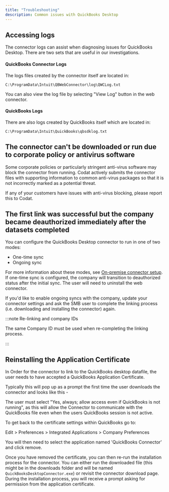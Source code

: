```yaml
---
title: "Troubleshooting"
description: Common issues with QuickBooks Desktop
---
```


## Accessing logs

The connector logs can assist when diagnosing issues for QuickBooks Desktop. There are two sets that are useful in our investigations.

#### QuickBooks Connector Logs

The logs files created by the connector itself are located in:

```C:\ProgramData\Intuit\QBWebConnector\log\QWCLog.txt```

You can also view the log file by selecting "View Log" button in the web connector.

#### QuickBooks Logs

There are also logs created by QuickBooks itself which are located in:

```C:\ProgramData\Intuit\QuickBooks\qbsdklog.txt```

## The connector can't be downloaded or run due to corporate policy or antivirus software

Some corporate policies or particularly stringent anti-virus software may block the connector from running. Codat actively submits the connector files with supporting information to common anti-virus packages so that it is not incorrectly marked as a potential threat.

If any of your customers have issues with anti-virus blocking, please report this to Codat.

## The first link was successful but the company became deauthorized immediately after the datasets completed

You can configure the QuickBooks Desktop connector to run in one of two modes:

- One-time sync
- Ongoing sync

For more information about these modes, see [On-premise connector setup](/integrations/accounting/offline-connectors). If one-time sync is configured, the company will transition to deauthorized status after the initial sync. The user will need to uninstall the web connector.

If you'd like to enable ongoing syncs with the company, update your connector settings and ask the SMB user to complete the linking process (i.e. downloading and installing the connector) again.

:::note Re-linking and company IDs

The same Company ID must be used when re-completing the linking process.

:::

## Reinstalling the Application Certificate

In Order for the connector to link to the QuickBooks desktop datafile, the user needs to have accepted a QuickBooks Application Certificate.

Typically this will pop up as a prompt the first time the user downloads the connector and looks like this -

The user must select "Yes, always; allow access even if QuickBooks is not running", as this will allow the Connector to communicate with the QuickBooks file even when the users QuickBooks session is not active.

To get back to the certificate settings within QuickBooks go to:

Edit > Preferences > Integrated Applications > Company Preferences

You will then need to select the application named 'QuickBooks Connector' and click remove.

Once you have removed the certificate, you can then re-run the installation process for the connector. You can either run the downloaded file (this might be in the downloads folder and will be named `QuickBooksDesktopConnector.exe`) or revisit the connector download page. During the installation process, you will  receive a prompt asking for permission from the application certificate.
